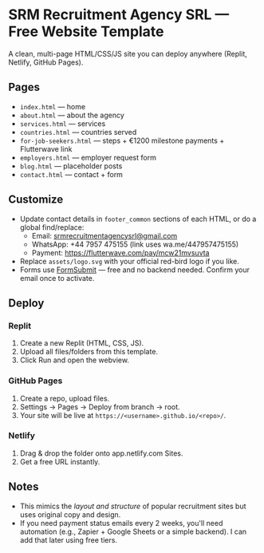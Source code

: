
# SRM Recruitment Agency SRL — Free Website Template

A clean, multi-page HTML/CSS/JS site you can deploy anywhere (Replit, Netlify, GitHub Pages).

## Pages
- `index.html` — home
- `about.html` — about the agency
- `services.html` — services
- `countries.html` — countries served
- `for-job-seekers.html` — steps + €1200 milestone payments + Flutterwave link
- `employers.html` — employer request form
- `blog.html` — placeholder posts
- `contact.html` — contact + form

## Customize
- Update contact details in `footer_common` sections of each HTML, or do a global find/replace:
  - Email: srmrecruitmentagencysrl@gmail.com
  - WhatsApp: +44 7957 475155 (link uses wa.me/447957475155)
  - Payment: https://flutterwave.com/pay/mcw21mvsuvta
- Replace `assets/logo.svg` with your official red-bird logo if you like.
- Forms use [FormSubmit](https://formsubmit.co/) — free and no backend needed. Confirm your email once to activate.

## Deploy
### Replit
1. Create a new Replit (HTML, CSS, JS).
2. Upload all files/folders from this template.
3. Click Run and open the webview.

### GitHub Pages
1. Create a repo, upload files.
2. Settings → Pages → Deploy from branch → root.
3. Your site will be live at `https://<username>.github.io/<repo>/`.

### Netlify
1. Drag & drop the folder onto app.netlify.com Sites.
2. Get a free URL instantly.

## Notes
- This mimics the *layout and structure* of popular recruitment sites but uses original copy and design.
- If you need payment status emails every 2 weeks, you'll need automation (e.g., Zapier + Google Sheets or a simple backend). I can add that later using free tiers.
